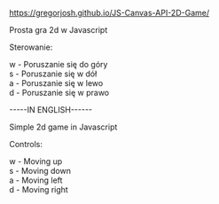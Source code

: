 https://gregorjosh.github.io/JS-Canvas-API-2D-Game/

Prosta gra 2d w Javascript

Sterowanie:

w - Poruszanie się do góry  
s - Poruszanie się w dół  
a - Poruszanie się w lewo  
d - Poruszanie się w prawo

-----IN ENGLISH------

Simple 2d game in Javascript

Controls:

w - Moving up  
s - Moving down  
a - Moving left  
d - Moving right
